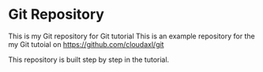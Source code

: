 # Git Repository
This is my Git repository for Git tutorial
This is an example repository for the my Git tutoial on https://github.com/cloudaxl/git

This repository is built step by step in the tutorial.
